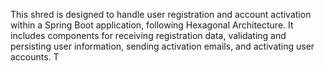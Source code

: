 This shred is designed to handle user registration and account activation within a Spring Boot application, following Hexagonal Architecture. It includes components for receiving registration data, validating and persisting user information, sending activation emails, and activating user accounts. T